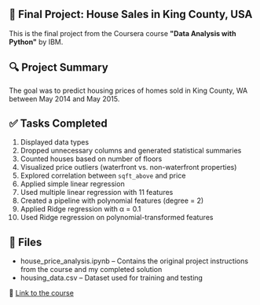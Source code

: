 ## 📝 Final Project: House Sales in King County, USA
This is the final project from the Coursera course **"Data Analysis with Python"** by IBM.

## 🔍 Project Summary
The goal was to predict housing prices of homes sold in King County, WA between May 2014 and May 2015.

## ✅ Tasks Completed
1. Displayed data types
2. Dropped unnecessary columns and generated statistical summaries
3. Counted houses based on number of floors
4. Visualized price outliers (waterfront vs. non-waterfront properties)
5. Explored correlation between `sqft_above` and price
6. Applied simple linear regression
7. Used multiple linear regression with 11 features
8. Created a pipeline with polynomial features (degree = 2)
9. Applied Ridge regression with α = 0.1
10. Used Ridge regression on polynomial-transformed features

## 📁 Files
- house_price_analysis.ipynb – Contains the original project instructions from the course and my completed solution
- housing_data.csv – Dataset used for training and testing

🔗 [Link to the course](https://www.coursera.org/learn/data-analysis-with-python)
